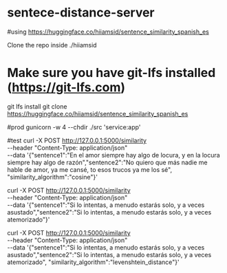 # sentece-distance-server

#using 
https://huggingface.co/hiiamsid/sentence_similarity_spanish_es

Clone the repo inside ./hiiamsid

# Make sure you have git-lfs installed (https://git-lfs.com)
git lfs install
git clone https://huggingface.co/hiiamsid/sentence_similarity_spanish_es


#prod
gunicorn -w 4 --chdir ./src 'service:app'

#test
curl -X POST http://127.0.0.1:5000/similarity \
--header "Content-Type: application/json" \
--data '{"sentence1":"En el amor siempre hay algo de locura, y en la locura siempre hay algo de razón","sentence2":"No quiero que más nadie me hable de amor, ya me cansé, to esos trucos ya me los sé", "similarity_algorithm":"cosine"}'


curl -X POST http://127.0.0.1:5000/similarity \
--header "Content-Type: application/json" \
--data '{"sentence1":"Si lo intentas, a menudo estarás solo, y a veces asustado","sentence2":"Si lo intentas, a menudo estarás solo, y a veces atemorizado"}'


curl -X POST http://127.0.0.1:5000/similarity \
--header "Content-Type: application/json" \
--data '{"sentence1":"Si lo intentas, a menudo estarás solo, y a veces asustado","sentence2":"Si lo intentas, a menudo estarás solo, y a veces atemorizado", "similarity_algorithm":"levenshtein_distance"}'



